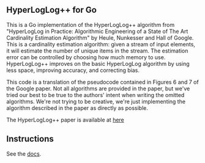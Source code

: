 HyperLogLog++ for Go
--------------------

This is a Go implementation of the HyperLogLog++ algorithm from "HyperLogLog in Practice:
Algorithmic Engineering of a State of The Art Cardinality Estimation Algorithm" by Heule,
Nunkesser and Hall of Google. This is a cardinality estimation algorithm: given a stream of input
elements, it will estimate the number of unique items in the stream. The estimation error can be
controlled by choosing how much memory to use. HyperLogLog++ improves on the basic HyperLogLog
algorithm by using less space, improving accuracy, and correcting bias.

This code is a translation of the pseudocode contained in Figures 6 and 7 of the Google paper.
Not all algorithms are provided in the paper, but we've tried our best to be true to the authors'
intent when writing the omitted algorithms. We're not trying to be creative, we're just
implementing the algorithm described in the paper as directly as possible.

The HyperLogLog++ paper is available at 
[here](http://static.googleusercontent.com/media/research.google.com/en/us/pubs/archive/40671.pdf)

Instructions
------------

See the [docs](http://godoc.org/github.com/lytics/hll).